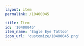```yaml
---
layout: item
permalink: /10400045

title: Item
id: '10400045'
item_name: 'Eagle Eye Tattoo'
icon_url: 'customize/10400045.png'
---
```

